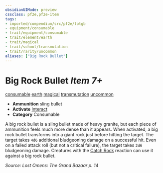 ```yaml
---
obsidianUIMode: preview
cssclass: pf2e,pf2e-item
tags:
- imported/compendium/src/pf2e/lotgb
- equipment/consumable
- trait/equipment/consumable
- trait/element/earth
- trait/magical
- trait/school/transmutation
- trait/rarity/uncommon
aliases: ["Big Rock Bullet"]
---
```

# Big Rock Bullet *Item 7+*  
[consumable](consumable.md)  [earth](earth.md)  [magical](magical.md)  [transmutation](transmutation.md)  [uncommon](uncommon.md)  

- **Ammunition** sling bullet
- **Activate** [Interact](interact.md)
- **Category** Consumable

A big rock bullet is a sling bullet made of heavy granite, but each piece of ammunition feels much more dense than it appears. When activated, a big rock bullet transforms into a giant rock just before hitting the target. The target takes `4d6` additional bludgeoning damage on a successful hit. Even on a failed attack roll (but not a critical failure), the target takes `2d6` bludgeoning damage. Creatures with the [Catch Rock](catch-rock.md) reaction can use it against a big rock bullet.

*Source: Lost Omens: The Grand Bazaar p. 14*